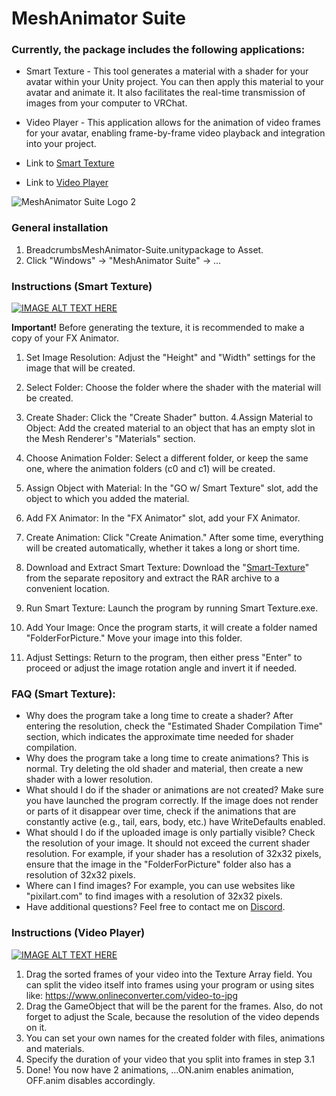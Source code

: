 # MeshAnimator Suite
### Currently, the package includes the following applications:
* Smart Texture - This tool generates a material with a shader for your avatar within your Unity project. You can then apply this material to your avatar and animate it. It also facilitates the real-time transmission of images from your computer to VRChat.
* Video Player - This application allows for the animation of video frames for your avatar, enabling frame-by-frame video playback and integration into your project.

* Link to [Smart Texture](https://github.com/Dahus/MeshAnimator-Suite?tab=readme-ov-file#instructions-smart-texture)
* Link to [Video Player](https://github.com/Dahus/MeshAnimator-Suite?tab=readme-ov-file#instructions-video-player)

![MeshAnimator Suite Logo 2](https://github.com/user-attachments/assets/b74d7302-640a-4443-a4b5-ea420357ee33)

### General installation ### 

1. BreadcrumbsMeshAnimator-Suite.unitypackage to Asset.
2. Click "Windows" -> "MeshAnimator Suite" -> ...

### Instructions (Smart Texture) ###

[![IMAGE ALT TEXT HERE](https://img.youtube.com/vi/o84U2YUSgP4/0.jpg)](https://www.youtube.com/watch?v=o84U2YUSgP4)

**Important!**
Before generating the texture, it is recommended to make a copy of your FX Animator.

1. Set Image Resolution:
Adjust the "Height" and "Width" settings for the image that will be created.
2. Select Folder:
Choose the folder where the shader with the material will be created.
3. Create Shader:
Click the "Create Shader" button.
4.Assign Material to Object:
Add the created material to an object that has an empty slot in the Mesh Renderer's "Materials" section.
5. Choose Animation Folder:
Select a different folder, or keep the same one, where the animation folders (c0 and c1) will be created.
6. Assign Object with Material:
In the "GO w/ Smart Texture" slot, add the object to which you added the material.
7. Add FX Animator:
In the "FX Animator" slot, add your FX Animator.
8. Create Animation:
Click "Create Animation." After some time, everything will be created automatically, whether it takes a long or short time.

9. Download and Extract Smart Texture:
Download the "[Smart-Texture](https://github.com/Dahus/Smart-Texture)" from the separate repository and extract the RAR archive to a convenient location.
10. Run Smart Texture:
Launch the program by running Smart Texture.exe.
11. Add Your Image:
Once the program starts, it will create a folder named "FolderForPicture." Move your image into this folder.
12. Adjust Settings:
Return to the program, then either press "Enter" to proceed or adjust the image rotation angle and invert it if needed.

### FAQ (Smart Texture): ###

- Why does the program take a long time to create a shader?
After entering the resolution, check the "Estimated Shader Compilation Time" section, which indicates the approximate time needed for shader compilation.
- Why does the program take a long time to create animations?
This is normal. Try deleting the old shader and material, then create a new shader with a lower resolution.
- What should I do if the shader or animations are not created?
Make sure you have launched the program correctly. If the image does not render or parts of it disappear over time, check if the animations that are constantly active (e.g., tail, ears, body, etc.) have WriteDefaults enabled.
- What should I do if the uploaded image is only partially visible?
Check the resolution of your image. It should not exceed the current shader resolution. For example, if your shader has a resolution of 32x32 pixels, ensure that the image in the "FolderForPicture" folder also has a resolution of 32x32 pixels.
- Where can I find images?
For example, you can use websites like "pixilart.com" to find images with a resolution of 32x32 pixels.
- Have additional questions?
Feel free to contact me on [Discord](https://discordapp.com/users/290117159806566421/).

### Instructions (Video Player) ###

[![IMAGE ALT TEXT HERE](https://img.youtube.com/vi/tgz0XY0NWKM/0.jpg)](https://www.youtube.com/watch?v=tgz0XY0NWKM)
1. Drag the sorted frames of your video into the Texture Array field. You can split the video itself into frames using your program or using sites like: https://www.onlineconverter.com/video-to-jpg
2. Drag the GameObject that will be the parent for the frames. Also, do not forget to adjust the Scale, because the resolution of the video depends on it.
3. You can set your own names for the created folder with files, animations and materials.
4. Specify the duration of your video that you split into frames in step 3.1
5. Done! You now have 2 animations, ...ON.anim enables animation, OFF.anim disables accordingly.

